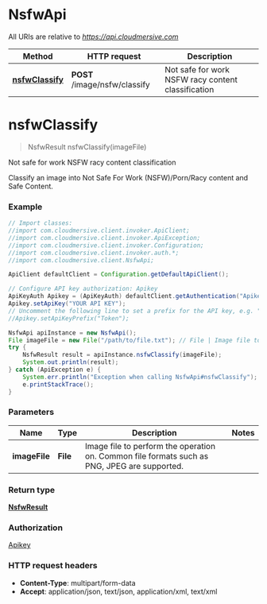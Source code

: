 # NsfwApi

All URIs are relative to *https://api.cloudmersive.com*

Method | HTTP request | Description
------------- | ------------- | -------------
[**nsfwClassify**](NsfwApi.md#nsfwClassify) | **POST** /image/nsfw/classify | Not safe for work NSFW racy content classification


<a name="nsfwClassify"></a>
# **nsfwClassify**
> NsfwResult nsfwClassify(imageFile)

Not safe for work NSFW racy content classification

Classify an image into Not Safe For Work (NSFW)/Porn/Racy content and Safe Content.

### Example
```java
// Import classes:
//import com.cloudmersive.client.invoker.ApiClient;
//import com.cloudmersive.client.invoker.ApiException;
//import com.cloudmersive.client.invoker.Configuration;
//import com.cloudmersive.client.invoker.auth.*;
//import com.cloudmersive.client.NsfwApi;

ApiClient defaultClient = Configuration.getDefaultApiClient();

// Configure API key authorization: Apikey
ApiKeyAuth Apikey = (ApiKeyAuth) defaultClient.getAuthentication("Apikey");
Apikey.setApiKey("YOUR API KEY");
// Uncomment the following line to set a prefix for the API key, e.g. "Token" (defaults to null)
//Apikey.setApiKeyPrefix("Token");

NsfwApi apiInstance = new NsfwApi();
File imageFile = new File("/path/to/file.txt"); // File | Image file to perform the operation on.  Common file formats such as PNG, JPEG are supported.
try {
    NsfwResult result = apiInstance.nsfwClassify(imageFile);
    System.out.println(result);
} catch (ApiException e) {
    System.err.println("Exception when calling NsfwApi#nsfwClassify");
    e.printStackTrace();
}
```

### Parameters

Name | Type | Description  | Notes
------------- | ------------- | ------------- | -------------
 **imageFile** | **File**| Image file to perform the operation on.  Common file formats such as PNG, JPEG are supported. |

### Return type

[**NsfwResult**](NsfwResult.md)

### Authorization

[Apikey](../README.md#Apikey)

### HTTP request headers

 - **Content-Type**: multipart/form-data
 - **Accept**: application/json, text/json, application/xml, text/xml

